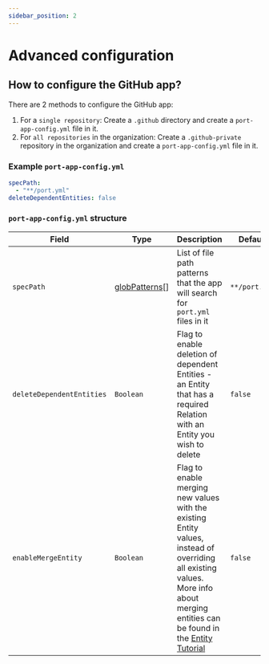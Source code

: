 ```yaml
---
sidebar_position: 2
---
```


# Advanced configuration

## How to configure the GitHub app?

There are 2 methods to configure the GitHub app:

1. For a `single repository`: Create a `.github` directory and create a `port-app-config.yml` file in it.
2. For `all repositories` in the organization: Create a `.github-private` repository in the organization and create a `port-app-config.yml` file in it.

### Example `port-app-config.yml`

```yaml showLineNumbers
specPath:
  - "**/port.yml"
deleteDependentEntities: false
```

### `port-app-config.yml` structure

| Field                     | Type                                                                               | Description                                                                                                                                                                                                                                                                     | Default       |
| ------------------------- | ---------------------------------------------------------------------------------- | ------------------------------------------------------------------------------------------------------------------------------------------------------------------------------------------------------------------------------------------------------------------------------- | ------------- |
| `specPath`                | [globPatterns](https://www.malikbrowne.com/blog/a-beginners-guide-glob-patterns)[] | List of file path patterns that the app will search for `port.yml` files in it                                                                                                                                                                                                  | `**/port.yml` |
| `deleteDependentEntities` | `Boolean`                                                                          | Flag to enable deletion of dependent Entities - an Entity that has a required Relation with an Entity you wish to delete                                                                                                                                                        | `false`       |
| `enableMergeEntity`       | `Boolean`                                                                          | Flag to enable merging new values with the existing Entity values, instead of overriding all existing values. <br/> More info about merging entities can be found in the [Entity Tutorial](https://docs.getport.io/build-your-software-catalog/sync-data-to-catalog/api/#usage) | `false`       |

